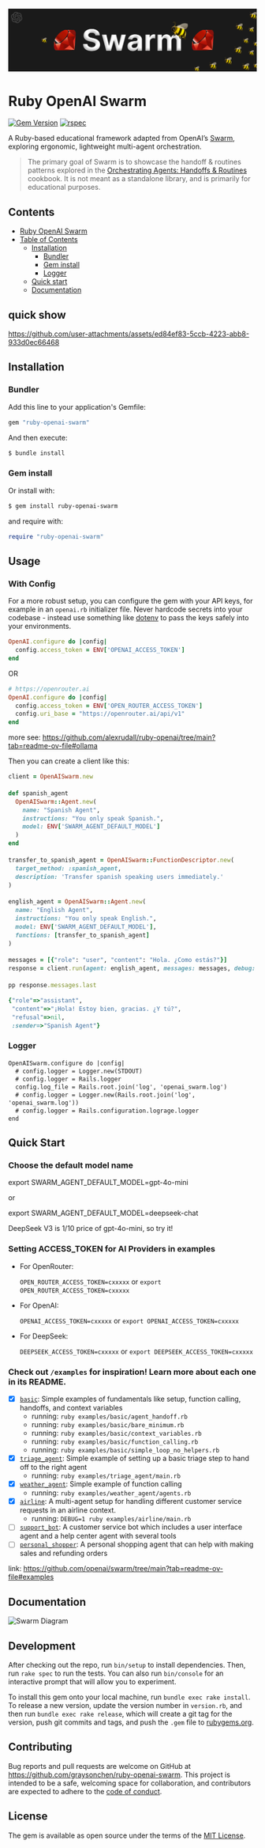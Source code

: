 ![Swarm Logo](assets/logo-swarm.png)

# Ruby OpenAI Swarm

[![Gem Version](https://img.shields.io/gem/v/ruby-openai-swarm.svg)](https://rubygems.org/gems/ruby-openai-swarm)
[![rspec](https://github.com/graysonchen/ruby-openai-swarm/actions/workflows/rspec.yml/badge.svg)](https://github.com/graysonchen/ruby-openai-swarm/actions)

A Ruby-based educational framework adapted from OpenAI’s [Swarm](https://github.com/openai/swarm), exploring ergonomic, lightweight multi-agent orchestration.

> The primary goal of Swarm is to showcase the handoff & routines patterns explored in the [Orchestrating Agents: Handoffs & Routines](https://cookbook.openai.com/examples/orchestrating_agents) cookbook. It is not meant as a standalone library, and is primarily for educational purposes.

## Contents
- [Ruby OpenAI Swarm](#ruby-openai-swarm)
- [Table of Contents](#table-of-contents)
  - [Installation](#installation)
    - [Bundler](#bundler)
    - [Gem install](#gem-install)
    - [Logger](#logger)
  - [Quick start](#quick-start)
  - [Documentation](#documentation)

## quick show
https://github.com/user-attachments/assets/ed84ef83-5ccb-4223-abb8-933d0ec66468


## Installation

### Bundler

Add this line to your application's Gemfile:

```ruby
gem "ruby-openai-swarm"
```

And then execute:

```bash
$ bundle install
```

### Gem install

Or install with:

```bash
$ gem install ruby-openai-swarm
```

and require with:

```ruby
require "ruby-openai-swarm"
```

## Usage

### With Config

For a more robust setup, you can configure the gem with your API keys, for example in an `openai.rb` initializer file. Never hardcode secrets into your codebase - instead use something like [dotenv](https://github.com/motdotla/dotenv) to pass the keys safely into your environments.

```ruby
OpenAI.configure do |config|
  config.access_token = ENV['OPENAI_ACCESS_TOKEN']
end
```

OR

```ruby
# https://openrouter.ai
OpenAI.configure do |config|
  config.access_token = ENV['OPEN_ROUTER_ACCESS_TOKEN']
  config.uri_base = "https://openrouter.ai/api/v1"
end
```

more see: https://github.com/alexrudall/ruby-openai/tree/main?tab=readme-ov-file#ollama

Then you can create a client like this:

```ruby
client = OpenAISwarm.new

def spanish_agent
  OpenAISwarm::Agent.new(
    name: "Spanish Agent",
    instructions: "You only speak Spanish.",
    model: ENV['SWARM_AGENT_DEFAULT_MODEL']
  )
end

transfer_to_spanish_agent = OpenAISwarm::FunctionDescriptor.new(
  target_method: :spanish_agent,
  description: 'Transfer spanish speaking users immediately.'
)

english_agent = OpenAISwarm::Agent.new(
  name: "English Agent",
  instructions: "You only speak English.",
  model: ENV['SWARM_AGENT_DEFAULT_MODEL'],
  functions: [transfer_to_spanish_agent]
)

messages = [{"role": "user", "content": "Hola. ¿Como estás?"}]
response = client.run(agent: english_agent, messages: messages, debug: true)

pp response.messages.last
```

```ruby
{"role"=>"assistant",
 "content"=>"¡Hola! Estoy bien, gracias. ¿Y tú?",
 "refusal"=>nil,
 :sender=>"Spanish Agent"}
```

### Logger

```
OpenAISwarm.configure do |config|
  # config.logger = Logger.new(STDOUT)
  # config.logger = Rails.logger
  config.log_file = Rails.root.join('log', 'openai_swarm.log')
  # config.logger = Logger.new(Rails.root.join('log', 'openai_swarm.log'))
  # config.logger = Rails.configuration.lograge.logger
end
```

## Quick Start

### Choose the default model name

export SWARM_AGENT_DEFAULT_MODEL=gpt-4o-mini

or

export SWARM_AGENT_DEFAULT_MODEL=deepseek-chat

DeepSeek V3 is 1/10 price of gpt-4o-mini, so try it!


### Setting ACCESS_TOKEN for AI Providers in examples

- For OpenRouter:

  `OPEN_ROUTER_ACCESS_TOKEN=cxxxxx` or `export OPEN_ROUTER_ACCESS_TOKEN=cxxxxx`

- For OpenAI:

  `OPENAI_ACCESS_TOKEN=cxxxxx` or `export OPENAI_ACCESS_TOKEN=cxxxxx`

- For DeepSeek:

  `DEEPSEEK_ACCESS_TOKEN=cxxxxx` or `export DEEPSEEK_ACCESS_TOKEN=cxxxxx`

### Check out `/examples` for inspiration! Learn more about each one in its README.

- [X] [`basic`](examples/basic): Simple examples of fundamentals like setup, function calling, handoffs, and context variables
  - running: `ruby examples/basic/agent_handoff.rb`
  - running: `ruby examples/basic/bare_minimum.rb`
  - running: `ruby examples/basic/context_variables.rb`
  - running: `ruby examples/basic/function_calling.rb`
  - running: `ruby examples/basic/simple_loop_no_helpers.rb`
- [X] [`triage_agent`](examples/triage_agent): Simple example of setting up a basic triage step to hand off to the right agent
  - running: `ruby examples/triage_agent/main.rb`
- [X] [`weather_agent`](examples/weather_agent): Simple example of function calling
  - running: `ruby examples/weather_agent/agents.rb`
- [X] [`airline`](examples/airline): A multi-agent setup for handling different customer service requests in an airline context.
  - running: `DEBUG=1 ruby examples/airline/main.rb`
- [ ] [`support_bot`](examples/support_bot): A customer service bot which includes a user interface agent and a help center agent with several tools
- [ ] [`personal_shopper`](examples/personal_shopper): A personal shopping agent that can help with making sales and refunding orders

link: https://github.com/openai/swarm/tree/main?tab=readme-ov-file#examples

## Documentation
![Swarm Diagram](https://raw.githubusercontent.com/openai/swarm/refs/heads/main/assets/swarm_diagram.png)


## Development

After checking out the repo, run `bin/setup` to install dependencies. Then, run `rake spec` to run the tests. You can also run `bin/console` for an interactive prompt that will allow you to experiment.

To install this gem onto your local machine, run `bundle exec rake install`. To release a new version, update the version number in `version.rb`, and then run `bundle exec rake release`, which will create a git tag for the version, push git commits and tags, and push the `.gem` file to [rubygems.org](https://rubygems.org).

## Contributing

Bug reports and pull requests are welcome on GitHub at https://github.com/graysonchen/ruby-openai-swarm. This project is intended to be a safe, welcoming space for collaboration, and contributors are expected to adhere to the [code of conduct](https://github.com/graysonchen/ruby-openai-swarm/blob/main/CODE_OF_CONDUCT.md).

## License

The gem is available as open source under the terms of the [MIT License](https://opensource.org/licenses/MIT).
